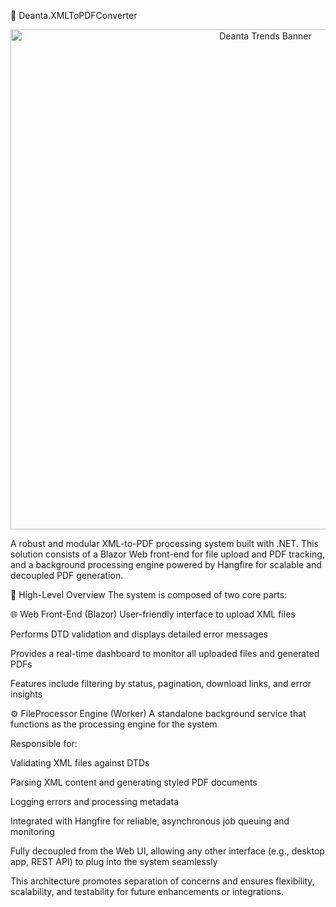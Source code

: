 📄 Deanta.XMLToPDFConverter

<div align="center"> <img src="https://github.com/user-attachments/assets/4f4e231e-5110-4c4f-9bd2-c990008bc27f" alt="Deanta Trends Banner" width="800"/> </div>

A robust and modular XML-to-PDF processing system built with .NET. This solution consists of a Blazor Web front-end for file upload and PDF tracking, and a background processing engine powered by Hangfire for scalable and decoupled PDF generation.

🧠 High-Level Overview
The system is composed of two core parts:

🌐 Web Front-End (Blazor)
User-friendly interface to upload XML files

Performs DTD validation and displays detailed error messages

Provides a real-time dashboard to monitor all uploaded files and generated PDFs

Features include filtering by status, pagination, download links, and error insights

⚙️ FileProcessor Engine (Worker)
A standalone background service that functions as the processing engine for the system

Responsible for:

Validating XML files against DTDs

Parsing XML content and generating styled PDF documents

Logging errors and processing metadata

Integrated with Hangfire for reliable, asynchronous job queuing and monitoring

Fully decoupled from the Web UI, allowing any other interface (e.g., desktop app, REST API) to plug into the system seamlessly

This architecture promotes separation of concerns and ensures flexibility, scalability, and testability for future enhancements or integrations.

